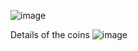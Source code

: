 
![image](https://user-images.githubusercontent.com/84537309/214138750-2cfbfe6b-b874-43c0-b69f-ade0b13202ff.png)

Details of the coins
![image](https://user-images.githubusercontent.com/84537309/214138997-946b7c86-898f-460f-94c0-35ab1ccfa4a6.png)


